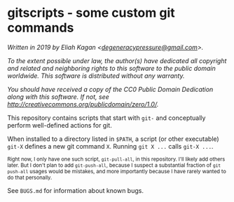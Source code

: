 # gitscripts - some custom git commands

*Written in 2019 by Eliah Kagan \<degeneracypressure@gmail.com\>.*

*To the extent possible under law, the author(s) have dedicated all copyright
and related and neighboring rights to this software to the public domain
worldwide. This software is distributed without any warranty.*

*You should have received a copy of the CC0 Public Domain Dedication along with
this software. If not, see
<http://creativecommons.org/publicdomain/zero/1.0/>.*

This repository contains scripts that start with `git-` and conceptually
perform well-defined actions for git.

When installed to a directory listed in `$PATH`, a script (or other executable)
`git-X` defines a new git command `X`. Running `git X ...` calls `git-X ...`.

<sup>Right now, I only have one such script, `git-pull-all`, in this repository. I'll
likely add others later. But I don't plan to add `git-push-all`, because I
suspect a substantial fraction of `git push-all` usages would be mistakes, and
more importantly because I have rarely wanted to do that personally.</sup>

See `BUGS.md` for information about known bugs.
